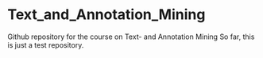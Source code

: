 # Text_and_Annotation_Mining

Github repository for the course on Text- and Annotation Mining
So far, this is just a test repository.

